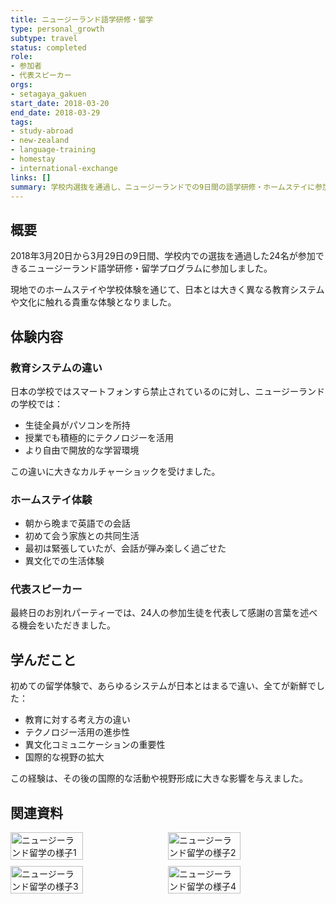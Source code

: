 ```yaml
---
title: ニュージーランド語学研修・留学
type: personal_growth
subtype: travel
status: completed
role:
- 参加者
- 代表スピーカー
orgs:
- setagaya_gakuen
start_date: 2018-03-20
end_date: 2018-03-29
tags:
- study-abroad
- new-zealand
- language-training
- homestay
- international-exchange
links: []
summary: 学校内選抜を通過し、ニュージーランドでの9日間の語学研修・ホームステイに参加。異なる教育システムや文化に触れ、最終日には代表として感謝の言葉を述べた。
---
```


## 概要

2018年3月20日から3月29日の9日間、学校内での選抜を通過した24名が参加できるニュージーランド語学研修・留学プログラムに参加しました。

現地でのホームステイや学校体験を通じて、日本とは大きく異なる教育システムや文化に触れる貴重な体験となりました。

## 体験内容

### 教育システムの違い
日本の学校ではスマートフォンすら禁止されているのに対し、ニュージーランドの学校では：
- 生徒全員がパソコンを所持
- 授業でも積極的にテクノロジーを活用
- より自由で開放的な学習環境

この違いに大きなカルチャーショックを受けました。

### ホームステイ体験
- 朝から晩まで英語での会話
- 初めて会う家族との共同生活
- 最初は緊張していたが、会話が弾み楽しく過ごせた
- 異文化での生活体験

### 代表スピーカー
最終日のお別れパーティーでは、24人の参加生徒を代表して感謝の言葉を述べる機会をいただきました。

## 学んだこと

初めての留学体験で、あらゆるシステムが日本とはまるで違い、全てが新鮮でした：
- 教育に対する考え方の違い
- テクノロジー活用の進歩性
- 異文化コミュニケーションの重要性
- 国際的な視野の拡大

この経験は、その後の国際的な活動や視野形成に大きな影響を与えました。

## 関連資料
<div style="display: flex; flex-wrap: wrap; gap: 10px;">
  <img src="linked_assets/40_Personal_Growth/travels/newzealand_study_abroad_2018_03/nz_experience1.jpg" alt="ニュージーランド留学の様子1" width="48%">
  <img src="linked_assets/40_Personal_Growth/travels/newzealand_study_abroad_2018_03/nz_experience2.jpg" alt="ニュージーランド留学の様子2" width="48%">
  <img src="linked_assets/40_Personal_Growth/travels/newzealand_study_abroad_2018_03/nz_experience3.jpg" alt="ニュージーランド留学の様子3" width="48%">
  <img src="linked_assets/40_Personal_Growth/travels/newzealand_study_abroad_2018_03/nz_experience4.jpg" alt="ニュージーランド留学の様子4" width="48%">
</div>
